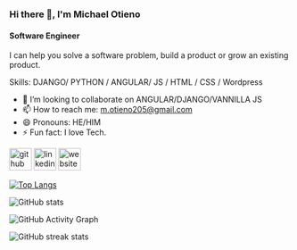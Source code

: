 ### Hi there 👋, I'm Michael Otieno
#### Software Engineer
I can help you solve a software problem, build a product or grow an existing product.

Skills: DJANGO/ PYTHON / ANGULAR/ JS / HTML / CSS / Wordpress


- 👯 I’m looking to collaborate on ANGULAR/DJANGO/VANNILLA JS 
- 📫 How to reach me: m.otieno205@gmail.com 
- 😄 Pronouns: HE/HIM 
- ⚡ Fun fact: I love Tech. 


[<img src='https://cdn.jsdelivr.net/npm/simple-icons@3.0.1/icons/github.svg' alt='github' height='40'>](https://github.com/Michael-Otieno)  [<img src='https://cdn.jsdelivr.net/npm/simple-icons@3.0.1/icons/linkedin.svg' alt='linkedin' height='40'>](https://www.linkedin.com/in/MichaelOtieno/)  [<img src='https://cdn.jsdelivr.net/npm/simple-icons@3.0.1/icons/icloud.svg' alt='website' height='40'>](https://michael-otieno.netlify.app/)  

[![Top Langs](https://github-readme-stats.vercel.app/api/top-langs/?username=Michael-Otieno&theme=radical)](https://github.com/anuraghazra/github-readme-stats)

![GitHub stats](https://github-readme-stats.vercel.app/api?username=Michael-Otieno&show_icons=true&theme=radical)  

![GitHub Activity Graph](https://activity-graph.herokuapp.com/graph?username=Michael-Otieno&theme=radical)  

![GitHub streak stats](https://github-readme-streak-stats.herokuapp.com/?user=Michael-Otieno&theme=radical)  



